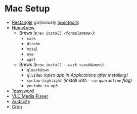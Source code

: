 # Mac Setup
* [Rectangle](https://rectangleapp.com/) _(previously [Spectacle](https://www.spectacleapp.com/))_
* [Homebrew](https://brew.sh/)
  * Brews _(`brew install <formulaName>`)_:
    * `cask`
    * `direnv`
    * `mysql`
    * `nvm`
    * `wget`
  * Brews _(`brew install --cask <caskName>`)_:
    * `qlmarkdown`
    * `qlvideo` _(open app in Applications after installing)_
    * `syntax-highlight` _(install with `--no-quarantine` flag)_
    * `youtube-to-mp3`
* [1password](https://1password.com/downloads/mac/)
* [VLC Media Player](https://www.videolan.org/vlc/download-macosx.html)
* [Audacity](https://www.audacityteam.org/download/mac/)
* [Cron](https://cron.com/download/macos/)
